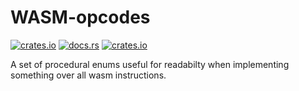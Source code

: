 # WASM-opcodes
[![crates.io](https://img.shields.io/crates/v/wasm-opcodes.svg)](https://crates.io/crates/wasm-opcodes)
[![docs.rs](https://img.shields.io/docsrs/wasm-opcodes)](https://docs.rs/perfect-derive/latest/wasm-opcodes/)
[![crates.io](https://img.shields.io/crates/l/wasm-opcodes.svg)](https://github.com/LucentFlux/wasm-opcodes/blob/main/LICENSE)

A set of procedural enums useful for readabilty when implementing something over all wasm instructions.
